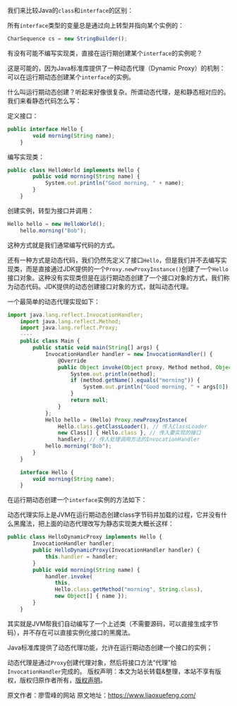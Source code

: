 


我们来比较Java的`class`和`interface`的区别：

所有`interface`类型的变量总是通过向上转型并指向某个实例的：

```js 
CharSequence cs = new StringBuilder();
```

有没有可能不编写实现类，直接在运行期创建某个`interface`的实例呢？

这是可能的，因为Java标准库提供了一种动态代理（Dynamic Proxy）的机制：可以在运行期动态创建某个`interface`的实例。

什么叫运行期动态创建？听起来好像很复杂。所谓动态代理，是和静态相对应的。我们来看静态代码怎么写：

定义接口：

```js 
public interface Hello {
        void morning(String name);
    }
```

编写实现类：


```js 
public class HelloWorld implements Hello {
        public void morning(String name) {
            System.out.println("Good morning, " + name);
        }
    }
```

创建实例，转型为接口并调用：


```js 
Hello hello = new HelloWorld();
    hello.morning("Bob");
```

这种方式就是我们通常编写代码的方式。

还有一种方式是动态代码，我们仍然先定义了接口`Hello`，但是我们并不去编写实现类，而是直接通过JDK提供的一个`Proxy.newProxyInstance()`创建了一个`Hello`接口对象。这种没有实现类但是在运行期动态创建了一个接口对象的方式，我们称为动态代码。JDK提供的动态创建接口对象的方式，就叫动态代理。

一个最简单的动态代理实现如下：

```js 
import java.lang.reflect.InvocationHandler;
    import java.lang.reflect.Method;
    import java.lang.reflect.Proxy;
    ----
    public class Main {
        public static void main(String[] args) {
            InvocationHandler handler = new InvocationHandler() {
                @Override
                public Object invoke(Object proxy, Method method, Object[] args) throws Throwable {
                    System.out.println(method);
                    if (method.getName().equals("morning")) {
                        System.out.println("Good morning, " + args[0]);
                    }
                    return null;
                }
            };
            Hello hello = (Hello) Proxy.newProxyInstance(
                Hello.class.getClassLoader(), // 传入ClassLoader
                new Class[] { Hello.class }, // 传入要实现的接口
                handler); // 传入处理调用方法的InvocationHandler
            hello.morning("Bob");
        }
    }
    
    interface Hello {
        void morning(String name);
    }
```

在运行期动态创建一个`interface`实例的方法如下：

动态代理实际上是JVM在运行期动态创建class字节码并加载的过程，它并没有什么黑魔法，把上面的动态代理改写为静态实现类大概长这样：

```js 
public class HelloDynamicProxy implements Hello {
        InvocationHandler handler;
        public HelloDynamicProxy(InvocationHandler handler) {
            this.handler = handler;
        }
        public void morning(String name) {
            handler.invoke(
               this,
               Hello.class.getMethod("morning", String.class),
               new Object[] { name });
        }
    }
```

其实就是JVM帮我们自动编写了一个上述类（不需要源码，可以直接生成字节码），并不存在可以直接实例化接口的黑魔法。

Java标准库提供了动态代理功能，允许在运行期动态创建一个接口的实例；

动态代理是通过`Proxy`创建代理对象，然后将接口方法“代理”给`InvocationHandler`完成的。
版权声明：本文为站长转载&整理，本站不享有版权，版权归原作者所有，[版权声明](https://gitee.com/hezhiyuan007/java-notes/raw/master/disclaimer.md)。




原文作者：廖雪峰的网站 原文地址：https://www.liaoxuefeng.com/